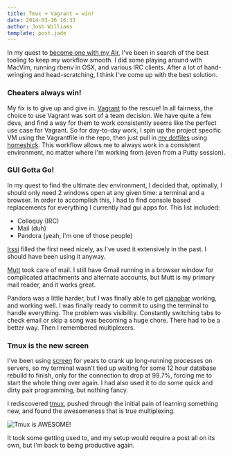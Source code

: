 ```yaml
---
title: Tmux + Vagrant = win!
date: 2014-03-16 16:33
author: Josh Williams
template: post.jade
---
```

In my quest to [become one with my Air](../02/adapting-to-mac/), I've been in
search of the best tooling to keep my workflow smooth.  I did some playing
around with MacVim, running rbenv in OSX, and various IRC clients.  After
a lot of hand-wringing and head-scratching, I think I've come up with the
best solution.

### Cheaters always win!

My fix is to give up and give in.  [Vagrant](https://www.vagrantup.com/) to
the rescue!  In all fairness, the choice to use Vagrant was sort of a team
decision.  We have quite a few devs, and find a way for them to work
consistently seems like the perfect use case for Vagrant.  So for
day-to-day work, I spin up the project specific VM using the Vagrantfile in
the repo, then just pull in [my dotfiles](https://github.com/t3hpr1m3/dotfiles)
using [homeshick](https://github.com/andsens/homeshick).  This workflow
allows me to always work in a consistent environment, no matter where I'm
working from (even from a Putty session).

<!--more-->

### GUI Gotta Go!

In my quest to find the ultimate dev environment, I decided that, optimally,
I should only need 2 windows open at any given time: a terminal and a browser.
In order to accomplish this, I had to find console based replacements for
everything I currently had gui apps for.  This list included:

* Colloquy (IRC)
* Mail (duh)
* Pandora (yeah, I'm one of those people)

[Irssi](http://irssi.org/) filled the first need nicely, as I've used it
extensively in the past.  I should have been using it anyway.

[Mutt](http://www.mutt.org/) took care of mail.  I still have Gmail running
in a browser window for complicated attachments and alternate accounts, but
Mutt is my primary mail reader, and it works great.

Pandora was a little harder, but I was finally able to get
[pianobar](http://6xq.net/projects/pianobar/) working, and working well.  I was
finally ready to commit to using the terminal to handle everything.  The
problem was visibility.  Constantly switching tabs to check email or skip a
song was becoming a huge chore.  There had to be a better way.  Then I remembered
multiplexers.

### Tmux is the new screen

I've been using [screen](http://www.gnu.org/software/screen/) for years to
crank up long-running processes on servers, so my terminal wasn't tied up 
waiting for some 12 hour database rebuild to finish, only for the connection
to drop at 99.7%, forcing me to start the whole thing over again.  I had also
used it to do some quick and dirty pair programming, but nothing fancy.

I rediscovered [tmux](http://tmux.sourceforge.net/), pushed through the initial
pain of learning something new, and found the awesomeness that is true
multiplexing.

![Tmux is AWESOME!](http://i.imgur.com/4helvtT.png)

It took some getting used to, and my setup would require a post all on its own,
but I'm back to being productive again.
